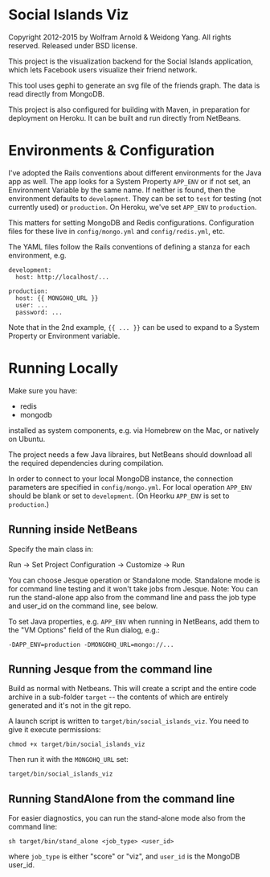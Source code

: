 Social Islands Viz
==================

Copyright 2012-2015 by Wolfram Arnold & Weidong Yang. All rights reserved. Released under BSD license.

This project is the visualization backend for the Social Islands application, which lets
Facebook users visualize their friend network.

This tool uses gephi to generate an svg file of the friends graph. The data is read directly from MongoDB.

This project is also configured for building with Maven, in preparation for deployment on Heroku.
It can be built and run directly from NetBeans.

Environments & Configuration
============================

I've adopted the Rails conventions about different environments for the Java
app as well. The app looks for a System Property `APP_ENV` or if not
set, an Environment Variable by the same name. If neither is found, then the environment
defaults to `development`. They can be set to `test` for testing (not currently used)
or `production`. On Heroku, we've set `APP_ENV` to `production`.

This matters for setting MongoDB and Redis configurations. Configuration files
for these live in `config/mongo.yml` and `config/redis.yml`, etc.

The YAML files follow the Rails conventions of defining a stanza for each
environment, e.g.

    development:
      host: http://localhost/...

    production:
      host: {{ MONGOHQ_URL }}
      user: ...
      password: ...

Note that in the 2nd example, `{{ ... }}` can be used to expand to a System
Property or Environment variable.


Running Locally
===============

Make sure you have:

* redis
* mongodb

installed as system components, e.g. via Homebrew on the Mac, or natively on Ubuntu.

The project needs a few Java libraires, but NetBeans should download all the
required dependencies during compilation.

In order to connect to your local MongoDB instance, the connection parameters
are specified in `config/mongo.yml`. For local operation `APP_ENV` should
be blank or set to `development`. (On Heorku `APP_ENV` is set to `production`.)


Running inside NetBeans
-----------------------

Specify the main class in:

Run -> Set Project Configuration -> Customize -> Run

You can choose Jesque operation or Standalone mode. Standalone mode is for
command line testing and it won't take jobs from Jesque. Note: You can run
the stand-alone app also from the command line and pass the job type and user_id
on the command line, see below.

To set Java properties, e.g. `APP_ENV` when running in NetBeans, add them to the
"VM Options" field of the Run dialog, e.g.:

    -DAPP_ENV=production -DMONGOHQ_URL=mongo://...


Running Jesque from the command line
------------------------------------

Build as normal with Netbeans. This will create a script and the entire code
archive in a sub-folder `target` -- the contents of which are entirely
generated and it's not in the git repo.

A launch script is written to `target/bin/social_islands_viz`. You need to give
it execute permissions:

    chmod +x target/bin/social_islands_viz

Then run it with the `MONGOHQ_URL` set:

    target/bin/social_islands_viz

Running StandAlone from the command line
----------------------------------------

For easier diagnostics, you can run the stand-alone mode also from the command line:

    sh target/bin/stand_alone <job_type> <user_id>

where `job_type` is either "score" or "viz", and `user_id` is the MongoDB
user_id.
